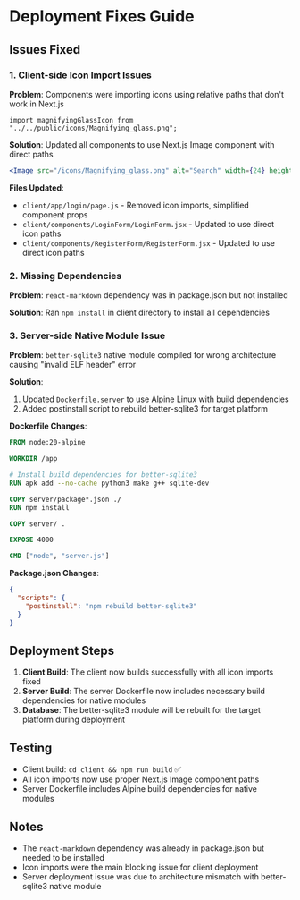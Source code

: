 # Deployment Fixes Guide

## Issues Fixed

### 1. Client-side Icon Import Issues
**Problem**: Components were importing icons using relative paths that don't work in Next.js
```
import magnifyingGlassIcon from "../../public/icons/Magnifying_glass.png";
```

**Solution**: Updated all components to use Next.js Image component with direct paths
```jsx
<Image src="/icons/Magnifying_glass.png" alt="Search" width={24} height={24} />
```

**Files Updated**:
- `client/app/login/page.js` - Removed icon imports, simplified component props
- `client/components/LoginForm/LoginForm.jsx` - Updated to use direct icon paths
- `client/components/RegisterForm/RegisterForm.jsx` - Updated to use direct icon paths

### 2. Missing Dependencies
**Problem**: `react-markdown` dependency was in package.json but not installed

**Solution**: Ran `npm install` in client directory to install all dependencies

### 3. Server-side Native Module Issue
**Problem**: `better-sqlite3` native module compiled for wrong architecture causing "invalid ELF header" error

**Solution**: 
1. Updated `Dockerfile.server` to use Alpine Linux with build dependencies
2. Added postinstall script to rebuild better-sqlite3 for target platform

**Dockerfile Changes**:
```dockerfile
FROM node:20-alpine

WORKDIR /app

# Install build dependencies for better-sqlite3
RUN apk add --no-cache python3 make g++ sqlite-dev

COPY server/package*.json ./
RUN npm install

COPY server/ .

EXPOSE 4000

CMD ["node", "server.js"]
```

**Package.json Changes**:
```json
{
  "scripts": {
    "postinstall": "npm rebuild better-sqlite3"
  }
}
```

## Deployment Steps

1. **Client Build**: The client now builds successfully with all icon imports fixed
2. **Server Build**: The server Dockerfile now includes necessary build dependencies for native modules
3. **Database**: The better-sqlite3 module will be rebuilt for the target platform during deployment

## Testing

- Client build: `cd client && npm run build` ✅
- All icon imports now use proper Next.js Image component paths
- Server Dockerfile includes Alpine build dependencies for native modules

## Notes

- The `react-markdown` dependency was already in package.json but needed to be installed
- Icon imports were the main blocking issue for client deployment
- Server deployment issue was due to architecture mismatch with better-sqlite3 native module 